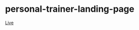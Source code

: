 # personal-trainer-landing-page

[Live](https://piotrkrzaczkowski.github.io/personal-trainer-landing-page/)
